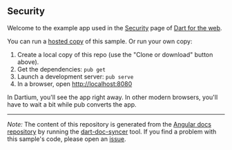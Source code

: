 ## Security

Welcome to the example app used in the
[Security](https://webdev.dartlang.org/angular/guide/security) page
of [Dart for the web](https://webdev.dartlang.org).

You can run a [hosted copy](https://webdev.dartlang.org/examples/security) of this
sample. Or run your own copy:

1. Create a local copy of this repo (use the "Clone or download" button above).
2. Get the dependencies: `pub get`
3. Launch a development server: `pub serve`
4. In a browser, open [http://localhost:8080](http://localhost:8080)

In Dartium, you'll see the app right away. In other modern browsers,
you'll have to wait a bit while pub converts the app.

---

*Note:* The content of this repository is generated from the
[Angular docs repository][docs repo] by running the
[dart-doc-syncer](//github.com/dart-lang/dart-doc-syncer) tool.
If you find a problem with this sample's code, please open an [issue][].

[docs repo]: //github.com/dart-lang/site-webdev/tree/master/examples/ng/doc/security
[issue]: //github.com/dart-lang/site-webdev/issues/new?title=examples/ng/doc/security
